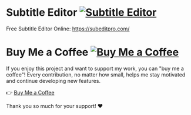 # Subtitle Editor [![Subtitle Editor](https://img.shields.io/badge/Subtitle%20Editor-Enabled-brightgreen)](https://autosubgen.com/)
Free Subtitle Editor Online: https://subeditpro.com/

# Buy Me a Coffee [![Buy Me a Coffee](https://img.shields.io/badge/Buy%20Me%20a%20Coffee-☕-FF813F)](https://buymeacoffee.com/rogerdev0623)

If you enjoy this project and want to support my work, you can "buy me a coffee"! Every contribution, no matter how small, helps me stay motivated and continue developing new features.

👉 [Buy Me a Coffee](https://buymeacoffee.com/rogerdev0623)

Thank you so much for your support! ❤️
